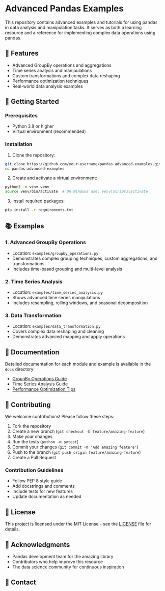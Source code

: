 # Advanced Pandas Examples

This repository contains advanced examples and tutorials for using pandas in data analysis and manipulation tasks. It serves as both a learning resource and a reference for implementing complex data operations using pandas.

## 🌟 Features

- Advanced GroupBy operations and aggregations
- Time series analysis and manipulations
- Custom transformations and complex data reshaping
- Performance optimization techniques
- Real-world data analysis examples

## 🚀 Getting Started

### Prerequisites

- Python 3.8 or higher
- Virtual environment (recommended)

### Installation

1. Clone the repository:
```bash
git clone https://github.com/your-username/pandas-advanced-examples.git
cd pandas-advanced-examples
```

2. Create and activate a virtual environment:
```bash
python3 -m venv venv
source venv/bin/activate  # On Windows use: venv\Scripts\activate
```

3. Install required packages:
```bash
pip install -r requirements.txt
```

## 📚 Examples

### 1. Advanced GroupBy Operations
- Location: `examples/groupby_operations.py`
- Demonstrates complex grouping techniques, custom aggregations, and transformations
- Includes time-based grouping and multi-level analysis

### 2. Time Series Analysis
- Location: `examples/time_series_analysis.py`
- Shows advanced time series manipulations
- Includes resampling, rolling windows, and seasonal decomposition

### 3. Data Transformation
- Location: `examples/data_transformation.py`
- Covers complex data reshaping and cleaning
- Demonstrates advanced mapping and apply operations

## 📖 Documentation

Detailed documentation for each module and example is available in the `docs` directory:

- [GroupBy Operations Guide](docs/groupby_guide.md)
- [Time Series Analysis Guide](docs/time_series_guide.md)
- [Performance Optimization Tips](docs/performance_tips.md)

## 🤝 Contributing

We welcome contributions! Please follow these steps:

1. Fork the repository
2. Create a new branch (`git checkout -b feature/amazing-feature`)
3. Make your changes
4. Run the tests (`python -m pytest`)
5. Commit your changes (`git commit -m 'Add amazing feature'`)
6. Push to the branch (`git push origin feature/amazing-feature`)
7. Create a Pull Request

### Contribution Guidelines

- Follow PEP 8 style guide
- Add docstrings and comments
- Include tests for new features
- Update documentation as needed

## 📝 License

This project is licensed under the MIT License - see the [LICENSE](LICENSE) file for details.

## 🙏 Acknowledgments

- Pandas development team for the amazing library
- Contributors who help improve this resource
- The data science community for continuous inspiration

## 📧 Contact


